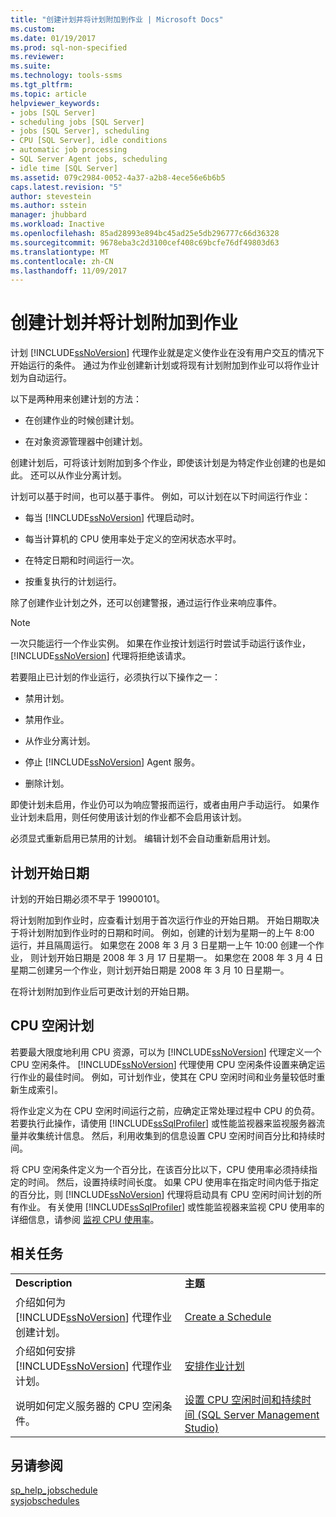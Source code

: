 ```yaml
---
title: "创建计划并将计划附加到作业 | Microsoft Docs"
ms.custom: 
ms.date: 01/19/2017
ms.prod: sql-non-specified
ms.reviewer: 
ms.suite: 
ms.technology: tools-ssms
ms.tgt_pltfrm: 
ms.topic: article
helpviewer_keywords:
- jobs [SQL Server]
- scheduling jobs [SQL Server]
- jobs [SQL Server], scheduling
- CPU [SQL Server], idle conditions
- automatic job processing
- SQL Server Agent jobs, scheduling
- idle time [SQL Server]
ms.assetid: 079c2984-0052-4a37-a2b8-4ece56e6b6b5
caps.latest.revision: "5"
author: stevestein
ms.author: sstein
manager: jhubbard
ms.workload: Inactive
ms.openlocfilehash: 85ad28993e894bc45ad25e5db296777c66d36328
ms.sourcegitcommit: 9678eba3c2d3100cef408c69bcfe76df49803d63
ms.translationtype: MT
ms.contentlocale: zh-CN
ms.lasthandoff: 11/09/2017
---
```

# <a name="create-and-attach-schedules-to-jobs"></a>创建计划并将计划附加到作业
计划 [!INCLUDE[ssNoVersion](../../includes/ssnoversion_md.md)] 代理作业就是定义使作业在没有用户交互的情况下开始运行的条件。 通过为作业创建新计划或将现有计划附加到作业可以将作业计划为自动运行。  
  
以下是两种用来创建计划的方法：  
  
-   在创建作业的时候创建计划。  
  
-   在对象资源管理器中创建计划。  
  
创建计划后，可将该计划附加到多个作业，即使该计划是为特定作业创建的也是如此。 还可以从作业分离计划。  
  
计划可以基于时间，也可以基于事件。 例如，可以计划在以下时间运行作业：  
  
-   每当 [!INCLUDE[ssNoVersion](../../includes/ssnoversion_md.md)] 代理启动时。  
  
-   每当计算机的 CPU 使用率处于定义的空闲状态水平时。  
  
-   在特定日期和时间运行一次。  
  
-   按重复执行的计划运行。  
  
除了创建作业计划之外，还可以创建警报，通过运行作业来响应事件。  
  
> [!NOTE]  
> 一次只能运行一个作业实例。 如果在作业按计划运行时尝试手动运行该作业， [!INCLUDE[ssNoVersion](../../includes/ssnoversion_md.md)] 代理将拒绝该请求。  
  
若要阻止已计划的作业运行，必须执行以下操作之一：  
  
-   禁用计划。  
  
-   禁用作业。  
  
-   从作业分离计划。  
  
-   停止 [!INCLUDE[ssNoVersion](../../includes/ssnoversion_md.md)] Agent 服务。  
  
-   删除计划。  
  
即使计划未启用，作业仍可以为响应警报而运行，或者由用户手动运行。 如果作业计划未启用，则任何使用该计划的作业都不会启用该计划。  
  
必须显式重新启用已禁用的计划。 编辑计划不会自动重新启用计划。  
  
## <a name="scheduling-start-dates"></a>计划开始日期  
计划的开始日期必须不早于 19900101。  
  
将计划附加到作业时，应查看计划用于首次运行作业的开始日期。 开始日期取决于将计划附加到作业时的日期和时间。 例如，创建的计划为星期一的上午 8:00 运行，并且隔周运行。 如果您在 2008 年 3 月 3 日星期一上午 10:00 创建一个作业， 则计划开始日期是 2008 年 3 月 17 日星期一。 如果您在 2008 年 3 月 4 日星期二创建另一个作业，则计划开始日期是 2008 年 3 月 10 日星期一。  
  
在将计划附加到作业后可更改计划的开始日期。  
  
## <a name="cpu-idle-schedules"></a>CPU 空闲计划  
若要最大限度地利用 CPU 资源，可以为 [!INCLUDE[ssNoVersion](../../includes/ssnoversion_md.md)] 代理定义一个 CPU 空闲条件。 [!INCLUDE[ssNoVersion](../../includes/ssnoversion_md.md)] 代理使用 CPU 空闲条件设置来确定运行作业的最佳时间。 例如，可计划作业，使其在 CPU 空闲时间和业务量较低时重新生成索引。  
  
将作业定义为在 CPU 空闲时间运行之前，应确定正常处理过程中 CPU 的负荷。 若要执行此操作，请使用 [!INCLUDE[ssSqlProfiler](../../includes/sssqlprofiler_md.md)] 或性能监视器来监视服务器流量并收集统计信息。 然后，利用收集到的信息设置 CPU 空闲时间百分比和持续时间。  
  
将 CPU 空闲条件定义为一个百分比，在该百分比以下，CPU 使用率必须持续指定的时间。 然后，设置持续时间长度。 如果 CPU 使用率在指定时间内低于指定的百分比，则 [!INCLUDE[ssNoVersion](../../includes/ssnoversion_md.md)] 代理将启动具有 CPU 空闲时间计划的所有作业。 有关使用 [!INCLUDE[ssSqlProfiler](../../includes/sssqlprofiler_md.md)] 或性能监视器来监视 CPU 使用率的详细信息，请参阅 [监视 CPU 使用率](http://msdn.microsoft.com/en-us/2a02a3b6-07b2-4ad0-8a24-670414d19812)。  
  
## <a name="related-tasks"></a>相关任务  
  
|||  
|-|-|  
|**Description**|**主题**|  
|介绍如何为 [!INCLUDE[ssNoVersion](../../includes/ssnoversion_md.md)] 代理作业创建计划。|[Create a Schedule](../../ssms/agent/create-a-schedule.md)|  
|介绍如何安排 [!INCLUDE[ssNoVersion](../../includes/ssnoversion_md.md)] 代理作业计划。|[安排作业计划](../../ssms/agent/schedule-a-job.md)|  
|说明如何定义服务器的 CPU 空闲条件。|[设置 CPU 空闲时间和持续时间 (SQL Server Management Studio)](../../ssms/agent/set-cpu-idle-time-and-duration-sql-server-management-studio.md)|  
  
## <a name="see-also"></a>另请参阅  
[sp_help_jobschedule](http://msdn.microsoft.com/en-us/2cded902-9272-4667-ac4b-a4f95a9f008e)  
[sysjobschedules](http://msdn.microsoft.com/en-us/ccdafec7-2a9b-4356-bffb-1caa3a12db59)  
  
